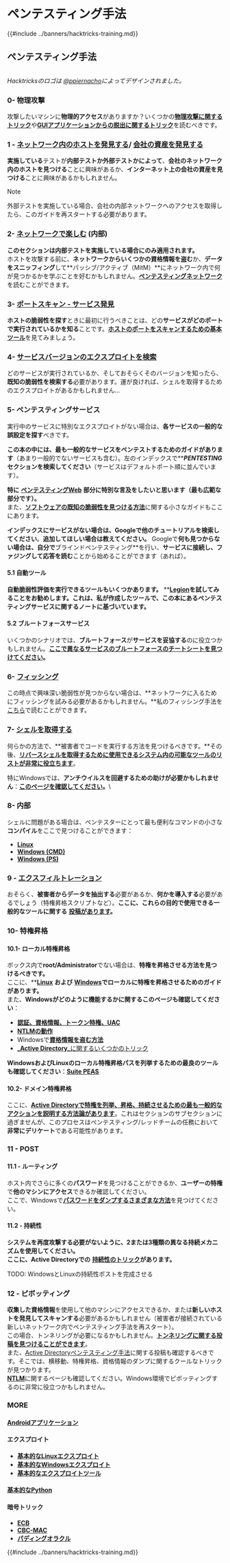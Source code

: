 # ペンテスティング手法

{{#include ../banners/hacktricks-training.md}}


## ペンテスティング手法

<figure><img src="../images/HACKTRICKS-logo.svg" alt=""><figcaption></figcaption></figure>

_Hacktricksのロゴは_ [_@ppiernacho_](https://www.instagram.com/ppieranacho/)_によってデザインされました。_

### 0- 物理攻撃

攻撃したいマシンに**物理的アクセス**がありますか？いくつかの[**物理攻撃に関するトリック**](../hardware-physical-access/physical-attacks.md)や[**GUIアプリケーションからの脱出に関するトリック**](../hardware-physical-access/escaping-from-gui-applications.md)を読むべきです。

### 1 - [ネットワーク内のホストを発見する](pentesting-network/#discovering-hosts)/ [会社の資産を発見する](external-recon-methodology/)

**実施している**テストが**内部テストか外部テストかによって**、**会社のネットワーク内のホストを見つける**ことに興味があるか、**インターネット上の会社の資産を見つける**ことに興味があるかもしれません。

> [!NOTE]
> 外部テストを実施している場合、会社の内部ネットワークへのアクセスを取得したら、このガイドを再スタートする必要があります。

### **2-** [**ネットワークで楽しむ**](pentesting-network/) **(内部)**

**このセクションは内部テストを実施している場合にのみ適用されます。**\
ホストを攻撃する前に、**ネットワークからいくつかの資格情報を盗む**か、**データをスニッフィング**して**パッシブ/アクティブ（MitM）**にネットワーク内で何が見つかるかを学ぶことを好むかもしれません。[**ペンテスティングネットワーク**](pentesting-network/#sniffing)を読むことができます。

### 3- [ポートスキャン - サービス発見](pentesting-network/#scanning-hosts)

**ホストの脆弱性を探す**ときに最初に行うべきことは、どの**サービスがどのポートで実行されているかを知る**ことです。[**ホストのポートをスキャンするための基本ツール**](pentesting-network/#scanning-hosts)を見てみましょう。

### **4-** [サービスバージョンのエクスプロイトを検索](../generic-hacking/search-exploits.md)

どのサービスが実行されているか、そしておそらくそのバージョンを知ったら、**既知の脆弱性を検索する**必要があります。運が良ければ、シェルを取得するためのエクスプロイトがあるかもしれません...

### **5-** ペンテスティングサービス

実行中のサービスに特別なエクスプロイトがない場合は、**各サービスの一般的な誤設定を探す**べきです。

**この本の中には、最も一般的なサービスをペンテストするためのガイドがあります**（あまり一般的でないサービスも含む）。左のインデックスで**_**PENTESTING**_**セクションを検索してください**（サービスはデフォルトポート順に並んでいます）。

**特に** [**ペンテスティングWeb**](../network-services-pentesting/pentesting-web/) **部分に特別な言及をしたいと思います（最も広範な部分です）。**\
また、[**ソフトウェアの既知の脆弱性を見つける方法**](../generic-hacking/search-exploits.md)に関する小さなガイドもここにあります。

**インデックスにサービスがない場合は、Googleで他のチュートリアルを検索してください**。**追加してほしい場合は教えてください。** Googleで**何も見つからない場合は、自分で**ブラインドペンテスティング**を行い、**サービスに接続し、ファジングして応答を読む**ことから始めることができます（あれば）。

#### 5.1 自動ツール

**自動脆弱性評価を実行できるツールもいくつかあります。** **[**Legion**](https://github.com/carlospolop/legion)**を試してみることをお勧めします。これは、私が作成したツールで、この本にあるペンテスティングサービスに関するノートに基づいています。**

#### **5.2 ブルートフォースサービス**

いくつかのシナリオでは、**ブルートフォース**が**サービスを妥協する**のに役立つかもしれません。[**ここで異なるサービスのブルートフォースのチートシートを見つけてください**](../generic-hacking/brute-force.md)**。**

### 6- [フィッシング](phishing-methodology/)

この時点で興味深い脆弱性が見つからない場合は、**ネットワークに入るためにフィッシングを試みる必要があるかもしれません。**私のフィッシング手法を[こちら](phishing-methodology/)で読むことができます。

### **7-** [**シェルを取得する**](../generic-hacking/reverse-shells/)

何らかの方法で、**被害者でコードを実行する方法を見つけるべきです。**その後、[**リバースシェルを取得するために使用できるシステム内の可能なツールのリストが非常に役立ちます**](../generic-hacking/reverse-shells/)。

特にWindowsでは、**アンチウイルスを回避するための助けが必要かもしれません**：[**このページを確認してください**](../windows-hardening/av-bypass.md)**。**\\

### 8- 内部

シェルに問題がある場合は、ペンテスターにとって最も便利なコマンドの小さな**コンパイル**をここで見つけることができます：

- [**Linux**](../linux-hardening/useful-linux-commands.md)
- [**Windows (CMD)**](../windows-hardening/basic-cmd-for-pentesters.md)
- [**Windows (PS)**](../windows-hardening/basic-powershell-for-pentesters/)

### **9 -** [**エクスフィルトレーション**](../generic-hacking/exfiltration.md)

おそらく、**被害者からデータを抽出する**必要があるか、**何かを導入する**必要があるでしょう（特権昇格スクリプトなど）。**ここに、これらの目的で使用できる一般的なツールに関する** [**投稿があります**](../generic-hacking/exfiltration.md)**。**

### **10- 特権昇格**

#### **10.1- ローカル特権昇格**

ボックス内で**root/Administrator**でない場合は、**特権を昇格させる方法を見つけるべきです。**\
ここに、**[**Linux**](../linux-hardening/privilege-escalation/) **および** [**Windows**](../windows-hardening/windows-local-privilege-escalation/)**でローカルに特権を昇格させるためのガイドがあります。**\
また、**Windowsがどのように機能するかに関するこのページも確認してください**：

- [**認証、資格情報、トークン特権、UAC**](../windows-hardening/authentication-credentials-uac-and-efs/)
- [**NTLMの動作**](../windows-hardening/ntlm/)
- Windowsで[**資格情報を盗む方法**](https://github.com/carlospolop/hacktricks/blob/master/generic-methodologies-and-resources/broken-reference/README.md)
- [_**Active Directory**_に関するいくつかのトリック](../windows-hardening/active-directory-methodology/)

**WindowsおよびLinuxのローカル特権昇格パスを列挙するための最良のツールも確認してください**：[**Suite PEAS**](https://github.com/carlospolop/privilege-escalation-awesome-scripts-suite)

#### **10.2- ドメイン特権昇格**

ここに、[**Active Directoryで特権を列挙、昇格、持続させるための最も一般的なアクションを説明する方法論があります**](../windows-hardening/active-directory-methodology/)。これはセクションのサブセクションに過ぎませんが、このプロセスはペンテスティング/レッドチームの任務において**非常にデリケート**である可能性があります。

### 11 - POST

#### **11**.1 - ルーティング

ホスト内でさらに多くの**パスワード**を見つけることができるか、**ユーザーの特権**で**他のマシンにアクセス**できるか確認してください。\
ここで、Windowsで[**パスワードをダンプするさまざまな方法**](https://github.com/carlospolop/hacktricks/blob/master/generic-methodologies-and-resources/broken-reference/README.md)を見つけてください。

#### 11.2 - 持続性

**システムを再度攻撃する必要がないように、2または3種類の異なる持続メカニズムを使用してください。**\
**ここに、Active Directoryでの** [**持続性のトリック**](../windows-hardening/active-directory-methodology/#persistence)**があります。**

TODO: WindowsとLinuxの持続性ポストを完成させる

### 12 - ピボッティング

**収集した資格情報**を使用して他のマシンにアクセスできるか、または**新しいホストを発見してスキャンする**必要があるかもしれません（被害者が接続されている新しいネットワーク内でペンテスティング手法を再スタート）。\
この場合、トンネリングが必要になるかもしれません。[**トンネリングに関する投稿を見つけることができます**](../generic-hacking/tunneling-and-port-forwarding.md)。\
また、[Active Directoryペンテスティング手法](../windows-hardening/active-directory-methodology/)に関する投稿も確認するべきです。そこでは、横移動、特権昇格、資格情報のダンプに関するクールなトリックが見つかります。\
[**NTLM**](../windows-hardening/ntlm/)に関するページも確認してください。Windows環境でピボッティングするのに非常に役立つかもしれません。

### MORE

#### [Androidアプリケーション](../mobile-pentesting/android-app-pentesting/)

#### **エクスプロイト**

- [**基本的なLinuxエクスプロイト**](broken-reference/)
- [**基本的なWindowsエクスプロイト**](../binary-exploitation/windows-exploiting-basic-guide-oscp-lvl.md)
- [**基本的なエクスプロイトツール**](../binary-exploitation/basic-stack-binary-exploitation-methodology/tools/)

#### [**基本的なPython**](python/)

#### **暗号トリック**

- [**ECB**](../crypto-and-stego/electronic-code-book-ecb.md)
- [**CBC-MAC**](../crypto-and-stego/cipher-block-chaining-cbc-mac-priv.md)
- [**パディングオラクル**](../crypto-and-stego/padding-oracle-priv.md)


{{#include ../banners/hacktricks-training.md}}
